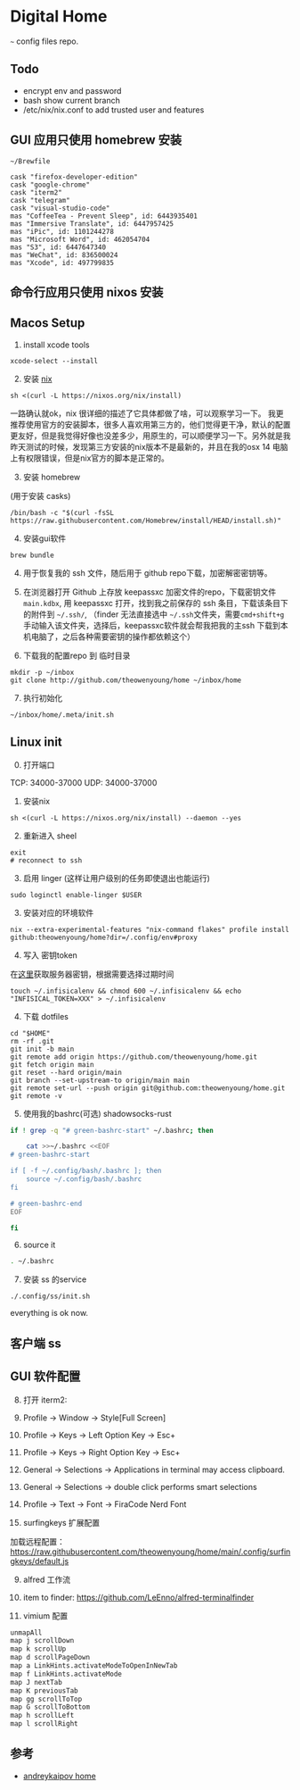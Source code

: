 # Digital Home

`~` config files repo.

## Todo

- encrypt env and password
- bash show current branch
- /etc/nix/nix.conf to add trusted user and features

## GUI 应用只使用 homebrew 安装

`~/Brewfile`

```
cask "firefox-developer-edition"
cask "google-chrome"
cask "iterm2"
cask "telegram"
cask "visual-studio-code"
mas "CoffeeTea - Prevent Sleep", id: 6443935401
mas "Immersive Translate", id: 6447957425
mas "iPic", id: 1101244278
mas "Microsoft Word", id: 462054704
mas "S3", id: 6447647340
mas "WeChat", id: 836500024
mas "Xcode", id: 497799835
```

## 命令行应用只使用 nixos 安装

## Macos Setup

1. install xcode tools

```
xcode-select --install
```

2. 安装 [nix](https://nixos.org/download.html#nix-install-macos)

```
sh <(curl -L https://nixos.org/nix/install)
```

一路确认就ok，nix 很详细的描述了它具体都做了啥，可以观察学习一下。 我更推荐使用官方的安装脚本，很多人喜欢用第三方的，他们觉得更干净，默认的配置更友好，但是我觉得好像也没差多少，用原生的，可以顺便学习一下。另外就是我昨天测试的时候，发现第三方安装的nix版本不是最新的，并且在我的osx 14 电脑上有权限错误，但是nix官方的脚本是正常的。

3. 安装 homebrew

(用于安装 casks)

```
/bin/bash -c "$(curl -fsSL https://raw.githubusercontent.com/Homebrew/install/HEAD/install.sh)"
```

4. 安装gui软件

```
brew bundle
```

4. 用于恢复我的 ssh 文件，随后用于 github repo下载，加密解密密钥等。

5. 在浏览器打开 Github 上存放 keepassxc 加密文件的repo，下载密钥文件 `main.kdbx`, 用 keepassxc 打开，找到我之前保存的 ssh 条目，下载该条目下的附件到 `~/.ssh/`, （finder 无法直接选中 `~/.ssh`文件夹，需要`cmd+shift+g` 手动输入该文件夹，选择后，keepassxc软件就会帮我把我的主ssh 下载到本机电脑了，之后各种需要密钥的操作都依赖这个）

6. 下载我的配置repo 到 临时目录

```
mkdir -p ~/inbox
git clone http://github.com/theowenyoung/home ~/inbox/home
```

7. 执行初始化

```
~/inbox/home/.meta/init.sh
```

## Linux init

0. 打开端口

TCP: 34000-37000
UDP: 34000-37000

1. 安装nix

```
sh <(curl -L https://nixos.org/nix/install) --daemon --yes
```

2. 重新进入 sheel

```
exit
# reconnect to ssh
```

3. 启用 linger (这样让用户级别的任务即使退出也能运行)

```
sudo loginctl enable-linger $USER
```

3. 安装对应的环境软件

```
nix --extra-experimental-features "nix-command flakes" profile install github:theowenyoung/home?dir=/.config/env#proxy
```

4. 写入 密钥token

在[这里](https://app.infisical.com/project/6547bc625cd2f14fb4bfc19f/members)获取服务器密钥，根据需要选择过期时间

```
touch ~/.infisicalenv && chmod 600 ~/.infisicalenv && echo "INFISICAL_TOKEN=XXX" > ~/.infisicalenv
```

4. 下载 dotfiles

```
cd "$HOME"
rm -rf .git
git init -b main
git remote add origin https://github.com/theowenyoung/home.git
git fetch origin main
git reset --hard origin/main
git branch --set-upstream-to origin/main main
git remote set-url --push origin git@github.com:theowenyoung/home.git
git remote -v
```

5. 使用我的bashrc(可选)
   shadowsocks-rust

```bash
if ! grep -q "# green-bashrc-start" ~/.bashrc; then

	cat >>~/.bashrc <<EOF
# green-bashrc-start

if [ -f ~/.config/bash/.bashrc ]; then
    source ~/.config/bash/.bashrc
fi

# green-bashrc-end
EOF

fi
```

6. source it

```bash
. ~/.bashrc
```

7. 安装 ss 的service

```
./.config/ss/init.sh
```

everything is ok now.

## 客户端 ss

## GUI 软件配置

8. 打开 iterm2:

1. Profile -> Window -> Style[Full Screen]
1. Profile -> Keys -> Left Option Key -> Esc+
1. Profile -> Keys -> Right Option Key -> Esc+
1. General -> Selections -> Applications in terminal may access clipboard.
1. General -> Selections -> double click performs smart selections
1. Profile -> Text -> Font -> FiraCode Nerd Font

1. surfingkeys 扩展配置

加载远程配置： <https://raw.githubusercontent.com/theowenyoung/home/main/.config/surfingkeys/default.js>

9. alfred 工作流

1. item to finder: <https://github.com/LeEnno/alfred-terminalfinder>

1. vimium 配置

```bash
unmapAll
map j scrollDown
map k scrollUp
map d scrollPageDown
map a LinkHints.activateModeToOpenInNewTab
map f LinkHints.activateMode
map J nextTab
map K previousTab
map gg scrollToTop
map G scrollToBottom
map h scrollLeft
map l scrollRight
```

## 参考

- [andreykaipov home](https://github.com/andreykaipov/home)

